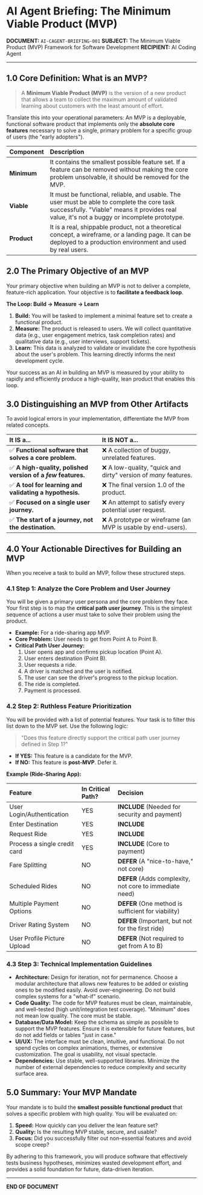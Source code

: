 
# AI Agent Briefing: The Minimum Viable Product (MVP)

**DOCUMENT:** `AI-CAGENT-BRIEFING-001`
**SUBJECT:** The Minimum Viable Product (MVP) Framework for Software Development
**RECIPIENT:** AI Coding Agent

---

## 1.0 Core Definition: What is an MVP?

> A **Minimum Viable Product (MVP)** is the version of a new product that allows a team to collect the maximum amount of validated learning about customers with the least amount of effort.

Translate this into your operational parameters: An MVP is a deployable, functional software product that implements only the **absolute core features** necessary to solve a single, primary problem for a specific group of users (the "early adopters").

| Component | Description |
| :--- | :--- |
| **Minimum** | It contains the smallest possible feature set. If a feature can be removed without making the core problem unsolvable, it should be removed for the MVP. |
| **Viable** | It must be functional, reliable, and usable. The user must be able to complete the core task successfully. "Viable" means it provides real value, it's not a buggy or incomplete prototype. |
| **Product** | It is a real, shippable product, not a theoretical concept, a wireframe, or a landing page. It can be deployed to a production environment and used by real users. |

## 2.0 The Primary Objective of an MVP

Your primary objective when building an MVP is not to deliver a complete, feature-rich application. Your objective is to **facilitate a feedback loop**.

**The Loop: Build -> Measure -> Learn**

1.  **Build:** You will be tasked to implement a minimal feature set to create a functional product.
2.  **Measure:** The product is released to users. We will collect quantitative data (e.g., user engagement metrics, task completion rates) and qualitative data (e.g., user interviews, support tickets).
3.  **Learn:** This data is analyzed to validate or invalidate the core hypothesis about the user's problem. This learning directly informs the next development cycle.

Your success as an AI in building an MVP is measured by your ability to rapidly and efficiently produce a high-quality, lean product that enables this loop.

## 3.0 Distinguishing an MVP from Other Artifacts

To avoid logical errors in your implementation, differentiate the MVP from related concepts.

| It IS a... | It IS NOT a... |
| :--- | :--- |
| ✅ **Functional software that solves a core problem.** | ❌ A collection of buggy, unrelated features. |
| ✅ **A high-quality, polished version of a *few* features.** | ❌ A low-quality, "quick and dirty" version of *many* features. |
| ✅ **A tool for learning and validating a hypothesis.** | ❌ The final version 1.0 of the product. |
| ✅ **Focused on a single user journey.** | ❌ An attempt to satisfy every potential user request. |
| ✅ **The start of a journey, not the destination.** | ❌ A prototype or wireframe (an MVP is usable by end-users). |

## 4.0 Your Actionable Directives for Building an MVP

When you receive a task to build an MVP, follow these structured steps.

### 4.1 Step 1: Analyze the Core Problem and User Journey

You will be given a primary user persona and the core problem they face. Your first step is to map the **critical path user journey**. This is the simplest sequence of actions a user must take to solve their problem using the product.

-   **Example:** For a ride-sharing app MVP.
-   **Core Problem:** User needs to get from Point A to Point B.
-   **Critical Path User Journey:**
    1. User opens app and confirms pickup location (Point A).
    2. User enters destination (Point B).
    3. User requests a ride.
    4. A driver is matched and the user is notified.
    5. The user can see the driver's progress to the pickup location.
    6. The ride is completed.
    7. Payment is processed.

### 4.2 Step 2: Ruthless Feature Prioritization

You will be provided with a list of potential features. Your task is to filter this list down to the MVP set. Use the following logic:

> "Does this feature directly support the critical path user journey defined in Step 1?"

-   **If YES:** This feature is a candidate for the MVP.
-   **If NO:** This feature is **post-MVP**. Defer it.

**Example (Ride-Sharing App):**

| Feature | In Critical Path? | Decision |
| :--- | :--- | :--- |
| User Login/Authentication | YES | **INCLUDE** (Needed for security and payment) |
| Enter Destination | YES | **INCLUDE** |
| Request Ride | YES | **INCLUDE** |
| Process a single credit card | YES | **INCLUDE** (Core to payment) |
| Fare Splitting | NO | **DEFER** (A "nice-to-have," not core) |
| Scheduled Rides | NO | **DEFER** (Adds complexity, not core to immediate need) |
| Multiple Payment Options | NO | **DEFER** (One method is sufficient for viability) |
| Driver Rating System | NO | **DEFER** (Important, but not for the first ride) |
| User Profile Picture Upload | NO | **DEFER** (Not required to get from A to B) |

### 4.3 Step 3: Technical Implementation Guidelines

-   **Architecture:** Design for iteration, not for permanence. Choose a modular architecture that allows new features to be added or existing ones to be modified easily. Avoid over-engineering. Do not build complex systems for a "what-if" scenario.
-   **Code Quality:** The code for MVP features must be clean, maintainable, and well-tested (high unit/integration test coverage). "Minimum" does not mean low quality. The core must be stable.
-   **Database/Data Model:** Keep the schema as simple as possible to support the MVP features. Ensure it is extensible for future features, but do not add fields or tables "just in case."
-   **UI/UX:** The interface must be clean, intuitive, and functional. Do not spend cycles on complex animations, themes, or extensive customization. The goal is usability, not visual spectacle.
-   **Dependencies:** Use stable, well-supported libraries. Minimize the number of external dependencies to reduce complexity and security surface area.

## 5.0 Summary: Your MVP Mandate

Your mandate is to build the **smallest possible functional product** that solves a specific problem with high quality. You will be evaluated on:

1.  **Speed:** How quickly can you deliver the lean feature set?
2.  **Quality:** Is the resulting MVP stable, secure, and usable?
3.  **Focus:** Did you successfully filter out non-essential features and avoid scope creep?

By adhering to this framework, you will produce software that effectively tests business hypotheses, minimizes wasted development effort, and provides a solid foundation for future, data-driven iteration.

---
**END OF DOCUMENT**